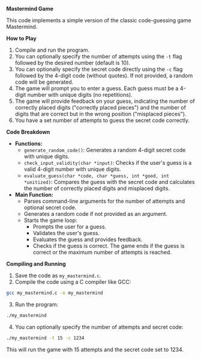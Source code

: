 **Mastermind Game**

This code implements a simple version of the classic code-guessing game Mastermind. 

**How to Play**

1. Compile and run the program.
2. You can optionally specify the number of attempts using the `-t` flag followed by the desired number (default is 10).
3. You can optionally specify the secret code directly using the `-c` flag followed by the 4-digit code (without quotes). If not provided, a random code will be generated.
4. The game will prompt you to enter a guess. Each guess must be a 4-digit number with unique digits (no repetitions).
5. The game will provide feedback on your guess, indicating the number of correctly placed digits ("correctly placed pieces") and the number of digits that are correct but in the wrong position ("misplaced pieces").
6. You have a set number of attempts to guess the secret code correctly.

**Code Breakdown**

* **Functions:**
    * `generate_random_code()`: Generates a random 4-digit secret code with unique digits.
    * `check_input_validity(char *input)`: Checks if the user's guess is a valid 4-digit number with unique digits.
    * `evaluate_guess(char *code, char *guess, int *good, int *unitized)`: Compares the guess with the secret code and calculates the number of correctly placed digits and misplaced digits.
* **Main Function:**
    * Parses command-line arguments for the number of attempts and optional secret code.
    * Generates a random code if not provided as an argument.
    * Starts the game loop:
        * Prompts the user for a guess.
        * Validates the user's guess.
        * Evaluates the guess and provides feedback.
        * Checks if the guess is correct. The game ends if the guess is correct or the maximum number of attempts is reached.

**Compiling and Running**

1. Save the code as `my_mastermind.c`.
2. Compile the code using a C compiler like GCC:

```bash
gcc my_mastermind.c -o my_mastermind
```

3. Run the program:

```Bash
./my_mastermind
```

4. You can optionally specify the number of attempts and secret code:

```Bash
./my_mastermind -t 15 -c 1234
```

This will run the game with 15 attempts and the secret code set to 1234.